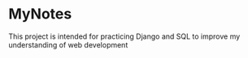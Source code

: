 # MyNotes
This project is intended for practicing Django and SQL to improve my understanding of web development
